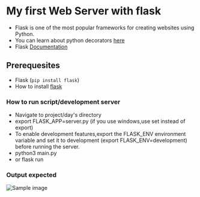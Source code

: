 # My first  Web Server with flask 
- Flask is one of the most popular frameworks for creating websites using Python.
- You can learn about python decorators [here](https://www.programiz.com/python-programming/decorator)
- Flask [Documentation](https://flask.palletsprojects.com/en/1.1.x/quickstart/)


## Prerequesites
- Flask (`pip install flask`)
-  How to install [flask](https://pypi.org/project/Flask/)


### How to run script/development server
- Navigate to project/day's directory
- export FLASK_APP=server.py (if you use windows,use set instead of export)
- To enable development features,export the FLASK_ENV environment variable and set it to development (export FLASK_ENV=development) before running the server.
- python3 main.py
- or flask run

### Output expected
<img src="https://github.com/ima-eky/100-days-of-code-course/blob/main/img/flask.png" title="Sample image" />

